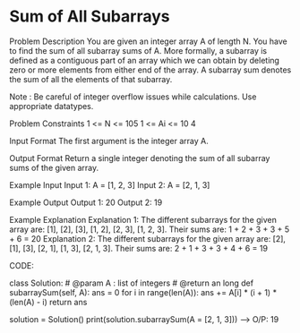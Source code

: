 # Sum of All Subarrays

Problem Description
You are given an integer array A of length N.
You have to find the sum of all subarray sums of A.
More formally, a subarray is defined as a contiguous part of an array which we can obtain by deleting zero or more elements from either end of the array.
A subarray sum denotes the sum of all the elements of that subarray.
  
Note : Be careful of integer overflow issues while calculations. Use appropriate datatypes.

Problem Constraints
1 <= N <= 105
1 <= Ai <= 10 4

Input Format
The first argument is the integer array A.
  
Output Format
Return a single integer denoting the sum of all subarray sums of the given array.

Example Input
Input 1:
A = [1, 2, 3]
Input 2:
A = [2, 1, 3]

Example Output
Output 1:
20
Output 2:
19

Example Explanation
Explanation 1:
The different subarrays for the given array are: [1], [2], [3], [1, 2], [2, 3], [1, 2, 3].
Their sums are: 1 + 2 + 3 + 3 + 5 + 6 = 20
Explanation 2:
The different subarrays for the given array are: [2], [1], [3], [2, 1], [1, 3], [2, 1, 3].
Their sums are: 2 + 1 + 3 + 3 + 4 + 6 = 19

CODE:

class Solution:
    # @param A : list of integers
     # @return an long
    def subarraySum(self, A):
        ans = 0
        for i in range(len(A)):
            ans += A[i] * (i + 1) * (len(A) - i)
        return ans


solution = Solution()
print(solution.subarraySum(A = [2, 1, 3]))  -->  O/P: 19

